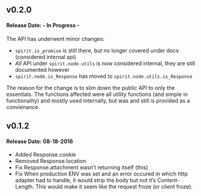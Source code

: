 ## v0.2.0
#### Release Date: - In Progress -
The API has underwent minor changes:
- `spirit.is_promise` is still there, but no longer covered under docs (considered internal api)
- _All_ API under `spirit.node.utils` is now considered internal, they are still documented however
- `spirit.node.is_Response` has moved to `spirit.node.utils.is_Response`

The reason for the change is to slim down the public API to only the essentials. The functions affected were all utility functions (and simple in functionality) and mostly used internally, but was and still is provided as a convienance.


## v0.1.2
#### Release Date: 08-18-2016
- Added Response.cookie
- Removed Response.location
- Fix Response.attachment wasn’t returning itself (this)
- Fix When production ENV was set and an error occured in which http adapter had to handle, it would strip the body but not it’s Content-Length. This would make it seem like the request froze (or client froze).
